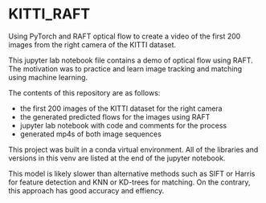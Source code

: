 # KITTI_RAFT
Using PyTorch and RAFT optical flow to create a video of the first 200 images from the right camera of the KITTI dataset.

This jupyter lab notebook file contains a demo of optical flow using RAFT. The motivation was to practice and learn image tracking and matching using
machine learning.

The contents of this repository are as follows:
- the first 200 images of the KITTI dataset for the right camera
- the generated predicted flows for the images using RAFT
- jupyter lab notebook with code and comments for the process
- generated mp4s of both image sequences

This project was built in a conda virtual environment. All of the libraries and versions in this venv are listed at the end of the jupyter notebook.

This model is likely slower than alternative methods such as SIFT or Harris for feature detection and KNN or KD-trees for matching.
On the contrary, this approach has good accuracy and effiency.
